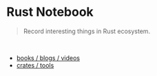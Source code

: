# Rust Notebook

> Record interesting things in Rust ecosystem.
<br/>

- [books / blogs / videos](./books_blogs_videos.md)
- [crates / tools](./crates_tools.md)
